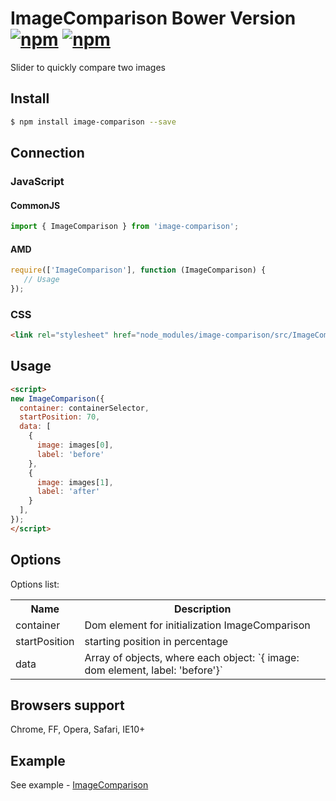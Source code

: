 ImageComparison Bower Version
[![npm](https://img.shields.io/npm/dt/image-comparison.svg)](https://www.npmjs.com/package/image-comparison)
[![npm](https://img.shields.io/npm/v/image-comparison.svg)](https://www.npmjs.com/package/image-comparison)
===============
Slider to quickly compare two images

## Install
```bash
$ npm install image-comparison --save
```

## Connection
### JavaScript
#### CommonJS
```js
import { ImageComparison } from 'image-comparison';
```
#### AMD
```js
require(['ImageComparison'], function (ImageComparison) {
   // Usage
});
```
### CSS
```html
<link rel="stylesheet" href="node_modules/image-comparison/src/ImageComparison.css">
```

## Usage
```html
<script>
new ImageComparison({ 
  container: containerSelector,
  startPosition: 70,
  data: [
    {
      image: images[0],
      label: 'before'
    },
    {
      image: images[1],
      label: 'after'
    }
  ],
});
</script>
```

## Options
Options list:
<table>
    <tr>
      <th>Name</td>
      <th>Description</th>
    </tr>
    <tr>
      <td>container</td>
      <td>Dom element for initialization ImageComparison</td>
    </tr>
   <tr>
      <td>startPosition</td>
      <td>starting position in percentage</td>
    </tr>
   <tr>
      <td>data</td>
      <td>Array of objects, where each object: `{ image: dom element, label: 'before'}`</td>
    </tr>
</table>


## Browsers support
Chrome, FF, Opera, Safari, IE10+

## Example
See example - <a href="https://m-ulyanov.github.io/image-comparison/">ImageComparison</a>
